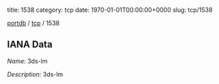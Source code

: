 title: 1538
category: tcp
date: 1970-01-01T00:00:00+0000
slug: tcp/1538

[portdb](/) / [tcp](/category/tcp.html) / 1538


## IANA Data

_Name:_ 3ds-lm

_Description:_ 3ds-lm

